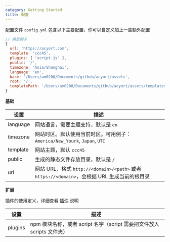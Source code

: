 ```yaml
---
category: Getting Started
title: 配置
---
```


配置文件 `config.yml` 包含以下主要配置，你可以自定义加上一些额外配置

```js
// 典型例子
{
  url: 'https://acyort.com',
  template: 'ccc45',
  plugins: [ 'script.js' ],
  public: '/',
  timezone: 'Asia/Shanghai',
  language: 'en',
  base: '/Users/am0200/Documents/github/acyort/assets',
  root: '/',
  templatePath: '/Users/am0200/Documents/github/acyort/assets/templates/ccc45'
}
```

**基础**

设置 | 描述
--- | ---
language | 网站语言，需要主题支持，默认是 `en`
timezone | 网站时区。默认使用当前时区。可用例子：`America/New_Yourk`, `Japan`, `UTC`
template | 网站主题，默认 `ccc45`
public | 生成的静态文件存放目录，默认是 `/`
url | 网站 URL，格式 `http://<domain>/<path>` 或者 `https://<domain>`，会根据 URL 生成当前的根目录

**扩展**

插件的使用定义，详细查看 [插件](/docs/plugin/) 说明

设置 | 描述
--- | ---
plugins | npm 模块名称，或者 script 名字（script 需要把文件放入 scripts 文件夹）
